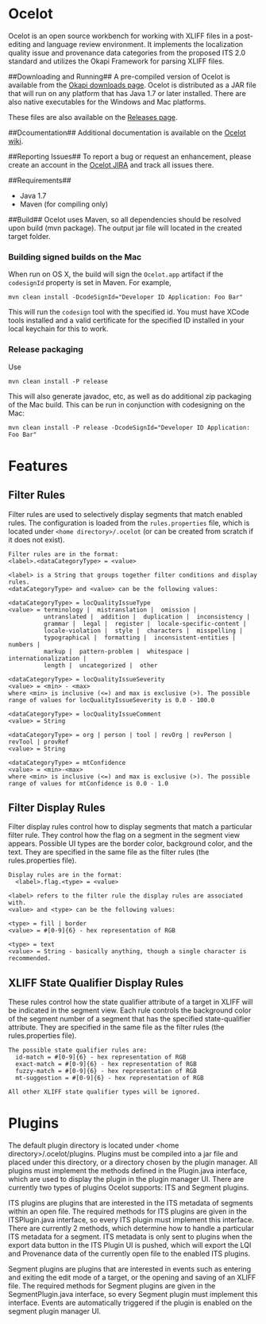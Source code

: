Ocelot
======
Ocelot is an open source workbench for working with XLIFF files in a post-editing and language review environment. It implements the localization quality issue and provenance data categories from the proposed ITS 2.0 standard and utilizes the Okapi Framework for parsing XLIFF files.

##Downloading and Running##
A pre-compiled version of Ocelot is available from the [Okapi downloads
page](https://bintray.com/okapi/Distribution/Ocelot).  Ocelot is distributed
as a JAR file that will run on any platform that has Java 1.7 or later
installed. There are also native executables for the Windows and Mac platforms.

These files are also available on the [Releases page](https://github.com/vistatec/ocelot/releases).

##Dcoumentation##
Additional documentation is available on the 
[Ocelot wiki](http://open.vistatec.com/ocelot).

##Reporting Issues##
To report a bug or request an enhancement, please create an account 
in the [Ocelot JIRA](https://ocelot.atlassian.net/browse/OC) and track all issues there.

##Requirements##
* Java 1.7
* Maven (for compiling only)

##Build##
Ocelot uses Maven, so all dependencies should be resolved upon build (mvn package). The output jar file will located in the created target folder.

### Building signed builds on the Mac ###
When run on OS X, the build will sign the `Ocelot.app` artifact if the `codesignId`
property is set in Maven.  For example,

    mvn clean install -DcodeSignId="Developer ID Application: Foo Bar"

This will run the `codesign` tool with the specified id.  You must have XCode tools
installed and a valid certificate for the specified ID installed in your local keychain
for this to work.

### Release packaging
Use

    mvn clean install -P release

This will also generate javadoc, etc, as well as do additional zip packaging of the Mac
build.  This can be run in conjunction with codesigning on the Mac:

    mvn clean install -P release -DcodeSignId="Developer ID Application: Foo Bar"

Features
========
## Filter Rules ##
Filter rules are used to selectively display segments that match enabled rules. The configuration is loaded from the <code>rules.properties</code> file, which is located under <code>&lt;home directory&gt;/.ocelot</code> (or can be created from scratch if it does not exist).

    Filter rules are in the format:
    <label>.<dataCategoryType> = <value>
    
    <label> is a String that groups together filter conditions and display rules.
    <dataCategoryType> and <value> can be the following values:
    
    <dataCategoryType> = locQualityIssueType
    <value> = terminology |  mistranslation |  omission | 
              untranslated |  addition |  duplication |  inconsistency | 
              grammar |  legal |  register |  locale-specific-content | 
              locale-violation |  style |  characters |  misspelling | 
              typographical |  formatting |  inconsistent-entities |  numbers | 
              markup |  pattern-problem |  whitespace |  internationalization | 
              length |  uncategorized |  other
    
    <dataCategoryType> = locQualityIssueSeverity
    <value> = <min> - <max>
    where <min> is inclusive (<=) and max is exclusive (>). The possible range of values for locQualityIssueSeverity is 0.0 - 100.0
    
    <dataCategoryType> = locQualityIssueComment
    <value> = String
    
    <dataCategoryType> = org | person | tool | revOrg | revPerson | revTool | provRef
    <value> = String

    <dataCategoryType> = mtConfidence
    <value> = <min>-<max>
    where <min> is inclusive (<=) and max is exclusive (>). The possible range of values for mtConfidence is 0.0 - 1.0
    
## Filter Display Rules ##
Filter display rules control how to display segments that match a particular filter rule. They control how the flag on a segment in the segment view appears. Possible UI types are the border color, background color, and the text. They are specified in the same file as the filter rules (the rules.properties file).

    Display rules are in the format:
      <label>.flag.<type> = <value>
    
    <label> refers to the filter rule the display rules are associated with.
    <value> and <type> can be the following values:
    
    <type> = fill | border
    <value> = #[0-9]{6} - hex representation of RGB
    
    <type> = text
    <value> = String - basically anything, though a single character is recommended.
    
## XLIFF State Qualifier Display Rules ##
These rules control how the state qualifier attribute of a target in XLIFF will be indicated in the segment view. Each rule controls the background color of the segment number of a segment that has the specified state-qualifier attribute. They are specified in the same file as the filter rules (the rules.properties file).

    The possible state qualifier rules are:
      id-match = #[0-9]{6} - hex representation of RGB
      exact-match = #[0-9]{6} - hex representation of RGB
      fuzzy-match = #[0-9]{6} - hex representation of RGB
      mt-suggestion = #[0-9]{6} - hex representation of RGB

    All other XLIFF state qualifier types will be ignored.

Plugins
=======
The default plugin directory is located under &lt;home directory&gt;/.ocelot/plugins. Plugins must be compiled into a jar file and placed under this directory, or a directory chosen by the plugin manager. All plugins must implement the methods defined in the Plugin.java interface, which are used to display the plugin in the plugin manager UI. There are currently two types of plugins Ocelot supports: ITS and Segment plugins.

ITS plugins are plugins that are interested in the ITS metadata of segments within an open file. The required methods for ITS plugins are given in the ITSPlugin.java interface, so every ITS plugin must implement this interface. There are currently 2 methods, which determine how to handle a particular ITS metadata for a segment. ITS metadata is only sent to plugins when the export data button in the ITS Plugin UI is pushed, which will export the LQI and Provenance data of the currently open file to the enabled ITS plugins.

Segment plugins are plugins that are interested in events such as entering and exiting the edit mode of a target, or the opening and saving of an XLIFF file. The required methods for Segment plugins are given in the SegmentPlugin.java interface, so every Segment plugin must implement this interface. Events are automatically triggered if the plugin is enabled on the segment plugin manager UI.
